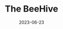 ---
date: 2023-06-23
title: The BeeHive
cardTitle: The BeeHive
icons: ["fa-html5", "fa-sass"]
tags: ["project"]
eyebrow: website
imageTablet: /assets/beehive-tablet.jpg
imageBreakout: /assets/beehive-breakout.jpg
imageAlt: The BeeHive
blurb: A project for inclusion. Our team set out to build a more inclusive developer community, using React, Redux and Sass.   
description: The BeeHive is a networking platform for neurodiverse IT professionals who are looking for career support and community. I developed this project alongside four classmates as our final project at Digital Career Institute. 
buttons: ["Live Website", "Figma Design", "GitHub Repo"]
urls: [
    "https://thebeehivenetwork.netlify.app/",
    "https://www.figma.com/file/NiCxcjrkUTx5RQdsmV4PjS/Final-Project-Wireframe?type=design&node-id=144-879",
    "https://github.com/Alliemack77/TheBeeHive"
]
---